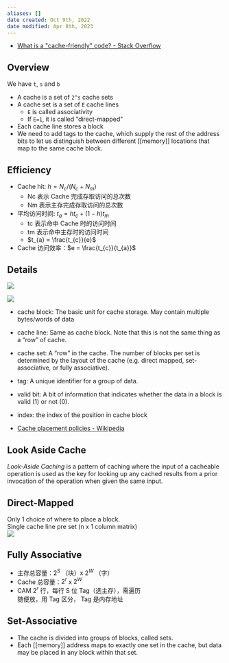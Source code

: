 ```yaml
---
aliases: []
date created: Oct 9th, 2022
date modified: Apr 8th, 2023
---
```

- [What is a "cache-friendly" code? - Stack Overflow](https://stackoverflow.com/questions/16699247/what-is-a-cache-friendly-code)

## Overview
We have `t`, `s` and `b`
- A cache is a set of `2^s` cache sets
- A cache set is a set of `E` cache lines
	- `E` is called associativity
	- If `E=1`, it is called “direct-mapped"
- Each cache line stores a block
- We need to add tags to the cache, which supply the rest of the address bits to let us distinguish between different [[memory]] locations that map to the same cache block.

## Efficiency
- Cache hit: $h = N_{c} / (N_{c} + N_{m})$
	- Nc 表示 Cache 完成存取访问的总次数  
	- Nm 表示主存完成存取访问的总次数  
- 平均访问时间: $t_{a} = ht_{c} + (1-h)t_{m}$
	- tc 表示命中 Cache 时的访问时间  
	- tm 表示命中主存时的访问时间  
	- $t_{a} = \frac{t_{c}}{e}$
- Cache 访问效率：$e = \frac{t_{c}}{t_{a}}$

## Details
![](https://img.ynchen.me/2022/11/587cadee5cf122a2f27db692a8d69cc9.webp)

![](https://img.ynchen.me/2022/10/6f06f0422aced8d2b69b2999ae1002a3.webp)


- cache block: The basic unit for cache storage. May contain multiple bytes/words of data
- cache line: Same as cache block. Note that this is not the same thing as a “row” of cache.
- cache set: A “row” in the cache. The number of blocks per set is determined by the layout of the cache (e.g. direct mapped, set-associative, or fully associative).
- tag: A unique identifier for a group of data.
- valid bit: A bit of information that indicates whether the data in a block is valid (1) or not (0).
- index: the index of the position in cache block

- [Cache placement policies - Wikipedia](https://en.wikipedia.org/wiki/Cache_placement_policies)

## Look Aside Cache
_Look-Aside Caching_ is a pattern of caching where the input of a cacheable operation is used as the key for looking up any cached results from a prior invocation of the operation when given the same input.

## Direct-Mapped
Only 1 choice of where to place a block.  
Single cache line pre set (n x 1 column matrix)  
![](https://img.ynchen.me/2022/11/3b09bc2f92b493b01f43ce14e1d1836b.webp)

## Fully Associative
- 主存总容量：$2^{S}$ （块）x $2^{W}$ （字）
- Cache 总容量：$2^{r}$ x $2^{W}$
- CAM $2^{r}$ 行，每行 S 位 Tag（选主存），需遍历  
随便放，用 Tag 区分， Tag 是内存地址

## Set-Associative
- The cache is divided into groups of blocks, called sets.
- Each [[memory]] address maps to exactly one set in the cache, but data may be placed in any block within that set.
